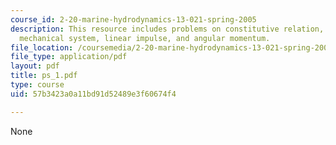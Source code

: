 ```yaml
---
course_id: 2-20-marine-hydrodynamics-13-021-spring-2005
description: This resource includes problems on constitutive relation, conservative
  mechanical system, linear impulse, and angular momentum.
file_location: /coursemedia/2-20-marine-hydrodynamics-13-021-spring-2005/57b3423a0a11bd91d52489e3f60674f4_ps_1.pdf
file_type: application/pdf
layout: pdf
title: ps_1.pdf
type: course
uid: 57b3423a0a11bd91d52489e3f60674f4

---
```

None